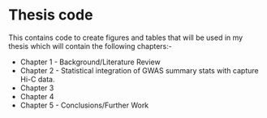 # Thesis code

This contains code to create figures and tables that will be used in my thesis which will contain the following chapters:-
* Chapter 1 - Background/Literature Review
* Chapter 2 - Statistical integration of GWAS summary stats with capture Hi-C data.
* Chapter 3
* Chapter 4
* Chapter 5 - Conclusions/Further Work
